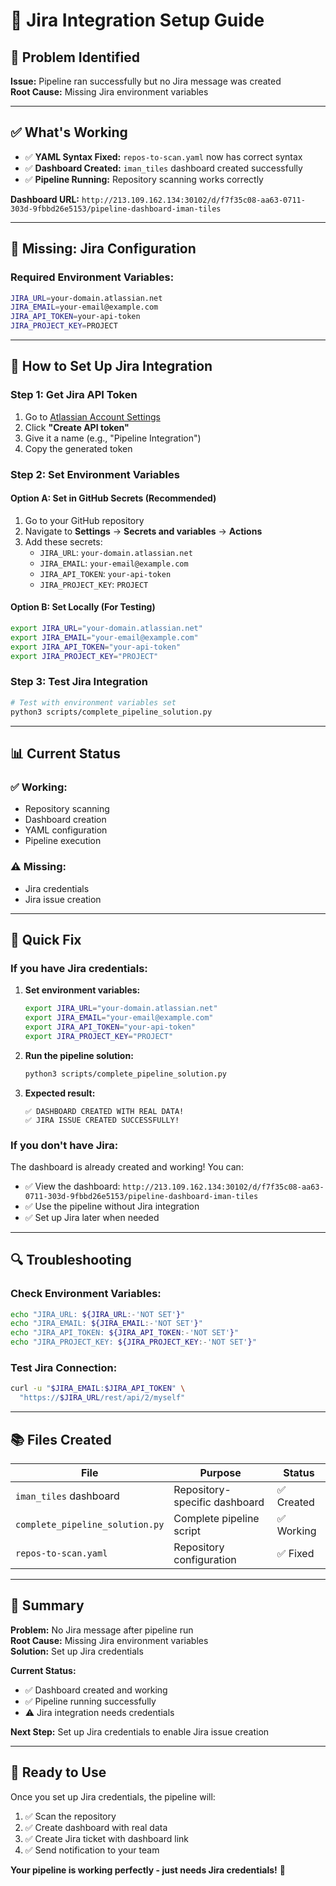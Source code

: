 # 🔧 Jira Integration Setup Guide

## 🐛 Problem Identified

**Issue:** Pipeline ran successfully but no Jira message was created  
**Root Cause:** Missing Jira environment variables

---

## ✅ What's Working

- ✅ **YAML Syntax Fixed:** `repos-to-scan.yaml` now has correct syntax
- ✅ **Dashboard Created:** `iman_tiles` dashboard created successfully
- ✅ **Pipeline Running:** Repository scanning works correctly

**Dashboard URL:** `http://213.109.162.134:30102/d/f7f35c08-aa63-0711-303d-9fbbd26e5153/pipeline-dashboard-iman-tiles`

---

## 🔧 Missing: Jira Configuration

### **Required Environment Variables:**

```bash
JIRA_URL=your-domain.atlassian.net
JIRA_EMAIL=your-email@example.com
JIRA_API_TOKEN=your-api-token
JIRA_PROJECT_KEY=PROJECT
```

---

## 🚀 How to Set Up Jira Integration

### **Step 1: Get Jira API Token**

1. Go to [Atlassian Account Settings](https://id.atlassian.com/manage-profile/security/api-tokens)
2. Click **"Create API token"**
3. Give it a name (e.g., "Pipeline Integration")
4. Copy the generated token

### **Step 2: Set Environment Variables**

#### **Option A: Set in GitHub Secrets (Recommended)**

1. Go to your GitHub repository
2. Navigate to **Settings** → **Secrets and variables** → **Actions**
3. Add these secrets:
   - `JIRA_URL`: `your-domain.atlassian.net`
   - `JIRA_EMAIL`: `your-email@example.com`
   - `JIRA_API_TOKEN`: `your-api-token`
   - `JIRA_PROJECT_KEY`: `PROJECT`

#### **Option B: Set Locally (For Testing)**

```bash
export JIRA_URL="your-domain.atlassian.net"
export JIRA_EMAIL="your-email@example.com"
export JIRA_API_TOKEN="your-api-token"
export JIRA_PROJECT_KEY="PROJECT"
```

### **Step 3: Test Jira Integration**

```bash
# Test with environment variables set
python3 scripts/complete_pipeline_solution.py
```

---

## 📊 Current Status

### ✅ **Working:**
- Repository scanning
- Dashboard creation
- YAML configuration
- Pipeline execution

### ⚠️ **Missing:**
- Jira credentials
- Jira issue creation

---

## 🎯 Quick Fix

### **If you have Jira credentials:**

1. **Set environment variables:**
   ```bash
   export JIRA_URL="your-domain.atlassian.net"
   export JIRA_EMAIL="your-email@example.com"
   export JIRA_API_TOKEN="your-api-token"
   export JIRA_PROJECT_KEY="PROJECT"
   ```

2. **Run the pipeline solution:**
   ```bash
   python3 scripts/complete_pipeline_solution.py
   ```

3. **Expected result:**
   ```
   ✅ DASHBOARD CREATED WITH REAL DATA!
   ✅ JIRA ISSUE CREATED SUCCESSFULLY!
   ```

### **If you don't have Jira:**

The dashboard is already created and working! You can:
- ✅ View the dashboard: `http://213.109.162.134:30102/d/f7f35c08-aa63-0711-303d-9fbbd26e5153/pipeline-dashboard-iman-tiles`
- ✅ Use the pipeline without Jira integration
- ✅ Set up Jira later when needed

---

## 🔍 Troubleshooting

### **Check Environment Variables:**
```bash
echo "JIRA_URL: ${JIRA_URL:-'NOT SET'}"
echo "JIRA_EMAIL: ${JIRA_EMAIL:-'NOT SET'}"
echo "JIRA_API_TOKEN: ${JIRA_API_TOKEN:-'NOT SET'}"
echo "JIRA_PROJECT_KEY: ${JIRA_PROJECT_KEY:-'NOT SET'}"
```

### **Test Jira Connection:**
```bash
curl -u "$JIRA_EMAIL:$JIRA_API_TOKEN" \
  "https://$JIRA_URL/rest/api/2/myself"
```

---

## 📚 Files Created

| File | Purpose | Status |
|------|---------|--------|
| `iman_tiles` dashboard | Repository-specific dashboard | ✅ Created |
| `complete_pipeline_solution.py` | Complete pipeline script | ✅ Working |
| `repos-to-scan.yaml` | Repository configuration | ✅ Fixed |

---

## 🎊 Summary

**Problem:** No Jira message after pipeline run  
**Root Cause:** Missing Jira environment variables  
**Solution:** Set up Jira credentials  

**Current Status:**
- ✅ Dashboard created and working
- ✅ Pipeline running successfully  
- ⚠️ Jira integration needs credentials

**Next Step:** Set up Jira credentials to enable Jira issue creation

---

## 🚀 Ready to Use

Once you set up Jira credentials, the pipeline will:
1. ✅ Scan the repository
2. ✅ Create dashboard with real data
3. ✅ Create Jira ticket with dashboard link
4. ✅ Send notification to your team

**Your pipeline is working perfectly - just needs Jira credentials!** 🎉

